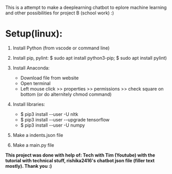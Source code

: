 This is a attempt to make a deeplearning chatbot to eplore machine learning and other possibilities for project B (school work) :)

# Setup(linux):

1. Install Python (from vscode or command line)

2. Install pip, pylint:
    $ sudo apt install python3-pip; 
    $ sudo apt install pylint)

3. Install Anaconda:
    - Download file from website
    - Open terminal 
    - Left mouse click >> properties >> permissions >> check square on bottom (or do alternitely chmod command)

4. Install libraries:
    - $ pip3 install --user -U nltk
    - $ pip3 install --user --upgrade tensorflow  
    - $ pip3 install --user -U numpy
6. Make a indents.json file
7. Make a main.py file
  
  

  
  



















**This project was done with help of: Tech with Tim (Youtube) with the tutorial with technical stuff, rishika2416's chatbot json file (filler text mostly). 
Thank you :)**
